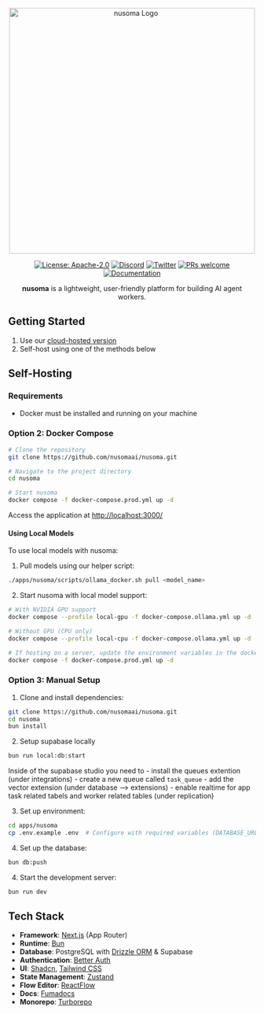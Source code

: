<p align="center">
  <img src="apps/nusoma/public/static/nusoma.png" alt="nusoma Logo" width="500"/>
</p>

<p align="center">
  <a href="https://www.apache.org/licenses/LICENSE-2.0"><img src="https://img.shields.io/badge/License-Apache%202.0-blue.svg" alt="License: Apache-2.0"></a>
  <a href="#"><img src="https://img.shields.io/badge/Discord-Join%20Server-7289DA?logo=discord&logoColor=white" alt="Discord"></a>
  <a href="https://x.com/nusoma"><img src="https://img.shields.io/twitter/follow/nusoma?style=social" alt="Twitter"></a>
  <a href="https://github.com/nusoma/nusoma/pulls"><img src="https://img.shields.io/badge/PRs-welcome-brightgreen.svg" alt="PRs welcome"></a>
  <a href="https://docs.nusoma.app"><img src="https://img.shields.io/badge/Docs-visit%20documentation-blue.svg" alt="Documentation"></a>
</p>

<p align="center">
  <strong>nusoma</strong> is a lightweight, user-friendly platform for building AI agent workers.
</p>

## Getting Started

1. Use our [cloud-hosted version](https://nusoma.app)
2. Self-host using one of the methods below

## Self-Hosting

### Requirements

- Docker must be installed and running on your machine

### Option 2: Docker Compose

```bash
# Clone the repository
git clone https://github.com/nusomaai/nusoma.git

# Navigate to the project directory
cd nusoma

# Start nusoma
docker compose -f docker-compose.prod.yml up -d
```

Access the application at [http://localhost:3000/](http://localhost:3000/)

#### Using Local Models

To use local models with nusoma:

1. Pull models using our helper script:

```bash
./apps/nusoma/scripts/ollama_docker.sh pull <model_name>
```

2. Start nusoma with local model support:

```bash
# With NVIDIA GPU support
docker compose --profile local-gpu -f docker-compose.ollama.yml up -d

# Without GPU (CPU only)
docker compose --profile local-cpu -f docker-compose.ollama.yml up -d

# If hosting on a server, update the environment variables in the docker-compose.prod.yml file to include the server's public IP then start again (OLLAMA_URL to i.e. http://1.1.1.1:11434)
docker compose -f docker-compose.prod.yml up -d
```

### Option 3: Manual Setup

1. Clone and install dependencies:

```bash
git clone https://github.com/nusomaai/nusoma.git
cd nusoma
bun install
```

2. Setup supabase locally

```bash
bun run local:db:start
```

Inside of the supabase studio you need to
    - install the queues extention (under integrations)
    - create a new queue called `task_queue`
    - add the vector extension (under database --> extensions)
    - enable realtime for app task related tabels and worker related tables (under replication)

3. Set up environment:

```bash
cd apps/nusoma
cp .env.example .env  # Configure with required variables (DATABASE_URL, BETTER_AUTH_SECRET, BETTER_AUTH_URL)
```

4. Set up the database:

```bash
bun db:push
```

4. Start the development server:

```bash
bun run dev
```

## Tech Stack

- **Framework**: [Next.js](https://nextjs.org/) (App Router)
- **Runtime**: [Bun](https://bun.sh/)
- **Database**: PostgreSQL with [Drizzle ORM](https://orm.drizzle.team) & Supabase
- **Authentication**: [Better Auth](https://better-auth.com)
- **UI**: [Shadcn](https://ui.shadcn.com/), [Tailwind CSS](https://tailwindcss.com)
- **State Management**: [Zustand](https://zustand-demo.pmnd.rs/)
- **Flow Editor**: [ReactFlow](https://reactflow.dev/)
- **Docs**: [Fumadocs](https://fumadocs.vercel.app/)
- **Monorepo**: [Turborepo](https://turborepo.org/)
